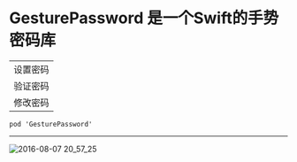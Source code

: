 # GesturePassword 是一个Swift的手势密码库

<table>
    <tr>
        <td>设置密码</td>
    </tr>
    <tr>
        <td>验证密码</td>
    </tr>
    <tr>
        <td>修改密码</td>
    </tr>
</table>

`pod 'GesturePassword'`

>
***

![2016-08-07 20_57_25](https://cloud.githubusercontent.com/assets/14818224/17462559/a792fee4-5ce3-11e6-9d26-843571c871d3.gif)

